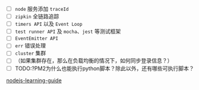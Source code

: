 - [ ] `node` 服务添加 `traceId`
- [ ] `zipkin` 全链路追踪
- [ ] `timers API` 以及 `Event Loop`
- [ ] `test runner API` 及 `mocha`、`jest` 等测试框架
- [ ] `EventEmitter API`
- [ ] `err` 错误处理
- [ ] `cluster` 集群
- [ ] （如果集群存在，那么在负载均衡的情况下，如何同步登录信息？）
- [ ] TODO:?PM2为什么也能执行python脚本？除此以外，还有哪些可执行脚本？

[nodejs-learning-guide](https://github.com/oneyoung19/fork-nodejs-learning-guide)
